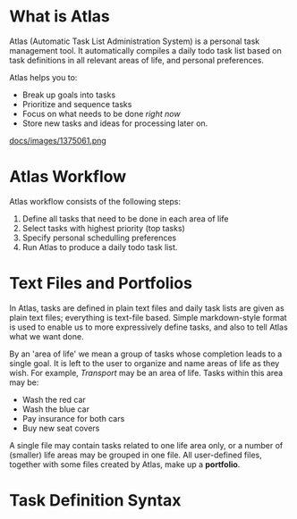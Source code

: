 # What is Atlas

Atlas (Automatic Task List Administration System) is a personal task management tool. It automatically compiles a daily todo task list based on task definitions in all relevant areas of life, and personal preferences.

Atlas helps you to:

* Break up goals into tasks
* Prioritize and sequence tasks
* Focus on what needs to be done _right now_
* Store new tasks and ideas for processing later on.
 
[docs/images/1375061.png](docs/images/1375061.png)

# Atlas Workflow

Atlas workflow consists of the following steps:

1. Define all tasks that need to be done in each area of life
2. Select tasks with highest priority (top tasks) 
3. Specify personal schedulling preferences
4. Run Atlas to produce a daily todo task list.

# Text Files and Portfolios

In Atlas, tasks are defined in plain text files and daily task lists are given as plain text files; everything is text-file based. Simple markdown-style format is used to enable us to more expressively define tasks, and also to tell Atlas what we want done.

By an 'area of life' we mean a group of tasks whose completion leads to a single goal. It is left to the user to organize and name areas of life as they wish. For example, _Transport_ may be an area of life. Tasks within this area may be:

* Wash the red car
* Wash the blue car
* Pay insurance for both cars
* Buy new seat covers

A single file may contain tasks related to one life area only, or a number of (smaller) life areas may be grouped in one file. All user-defined files, together with some files created by Atlas, make up a **portfolio**.

# Task Definition Syntax




